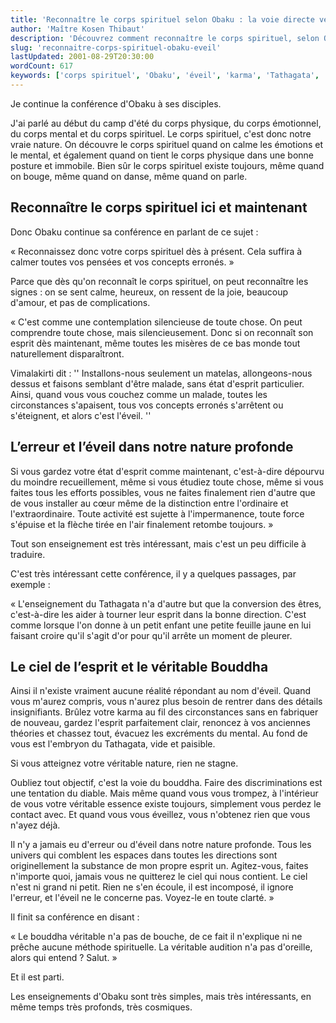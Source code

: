 ```yaml
---
title: 'Reconnaître le corps spirituel selon Obaku : la voie directe vers l’éveil'
author: 'Maître Kosen Thibaut'
description: 'Découvrez comment reconnaître le corps spirituel, selon Obaku, mène à la paix intérieure et à l’éveil véritable.'
slug: 'reconnaitre-corps-spirituel-obaku-eveil'
lastUpdated: 2001-08-29T20:30:00
wordCount: 617
keywords: ['corps spirituel', 'Obaku', 'éveil', 'karma', 'Tathagata', 'bouddha', 'mental', 'concepts erronés', 'nature véritable', 'Vimalakirti']
---
```


Je continue la conférence d'Obaku à ses disciples.

J'ai parlé au début du camp d'été du corps physique, du corps émotionnel, du corps mental et du corps spirituel. Le corps spirituel, c'est donc notre vraie nature. On découvre le corps spirituel quand on calme les émotions et le mental, et également quand on tient le corps physique dans une bonne posture et immobile. Bien sûr le corps spirituel existe toujours, même quand on bouge, même quand on danse, même quand on parle.

## Reconnaître le corps spirituel ici et maintenant

Donc Obaku continue sa conférence en parlant de ce sujet&nbsp;:

« Reconnaissez donc votre corps spirituel dès à présent. Cela suffira à calmer toutes vos pensées et vos concepts erronés. »

Parce que dès qu'on reconnaît le corps spirituel, on peut reconnaître les signes&nbsp;: on se sent calme, heureux, on ressent de la joie, beaucoup d'amour, et pas de complications.

« C'est comme une contemplation silencieuse de toute chose. On peut comprendre toute chose, mais silencieusement. Donc si on reconnaît son esprit dès maintenant, même toutes les misères de ce bas monde tout naturellement disparaîtront.

Vimalakirti dit&nbsp;: '' Installons-nous seulement un matelas, allongeons-nous dessus et faisons semblant d'être malade, sans état d'esprit particulier. Ainsi, quand vous vous couchez comme un malade, toutes les circonstances s'apaisent, tous vos concepts erronés s'arrêtent ou s'éteignent, et alors c'est l'éveil. ''

## L’erreur et l’éveil dans notre nature profonde

Si vous gardez votre état d'esprit comme maintenant, c'est-à-dire dépourvu du moindre recueillement, même si vous étudiez toute chose, même si vous faites tous les efforts possibles, vous ne faites finalement rien d'autre que de vous installer au cœur même de la distinction entre l'ordinaire et l'extraordinaire. Toute activité est sujette à l'impermanence, toute force s'épuise et la flèche tirée en l'air finalement retombe toujours. »

Tout son enseignement est très intéressant, mais c'est un peu difficile à traduire.

C'est très intéressant cette conférence, il y a quelques passages, par exemple&nbsp;:

« L'enseignement du Tathagata n'a d'autre but que la conversion des êtres, c'est-à-dire les aider à tourner leur esprit dans la bonne direction. C'est comme lorsque l'on donne à un petit enfant une petite feuille jaune en lui faisant croire qu'il s'agit d'or pour qu'il arrête un moment de pleurer.

## Le ciel de l’esprit et le véritable Bouddha

Ainsi il n'existe vraiment aucune réalité répondant au nom d'éveil. Quand vous m'aurez compris, vous n'aurez plus besoin de rentrer dans des détails insignifiants. Brûlez votre karma au fil des circonstances sans en fabriquer de nouveau, gardez l'esprit parfaitement clair, renoncez à vos anciennes théories et chassez tout, évacuez les excréments du mental. Au fond de vous est l'embryon du Tathagata, vide et paisible.

Si vous atteignez votre véritable nature, rien ne stagne.

Oubliez tout objectif, c'est la voie du bouddha. Faire des discriminations est une tentation du diable. Mais même quand vous vous trompez, à l'intérieur de vous votre véritable essence existe toujours, simplement vous perdez le contact avec. Et quand vous vous éveillez, vous n'obtenez rien que vous n'ayez déjà.

Il n'y a jamais eu d'erreur ou d'éveil dans notre nature profonde. Tous les univers qui comblent les espaces dans toutes les directions sont originellement la substance de mon propre esprit un. Agitez-vous, faites n'importe quoi, jamais vous ne quitterez le ciel qui nous contient. Le ciel n'est ni grand ni petit. Rien ne s'en écoule, il est incomposé, il ignore l'erreur, et l'éveil ne le concerne pas. Voyez-le en toute clarté. »

Il finit sa conférence en disant&nbsp;:

« Le bouddha véritable n'a pas de bouche, de ce fait il n'explique ni ne prêche aucune méthode spirituelle. La véritable audition n'a pas d'oreille, alors qui entend&nbsp;? Salut. »

Et il est parti.

Les enseignements d'Obaku sont très simples, mais très intéressants, en même temps très profonds, très cosmiques.
